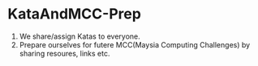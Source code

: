 # KataAndMCC-Prep

1. We share/assign Katas to everyone.
2. Prepare ourselves for futere MCC(Maysia Computing Challenges) by sharing resoures, links etc.
